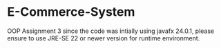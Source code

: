 # E-Commerce-System
OOP Assignment 3
since the code was intially using javafx 24.0.1, please ensure to use JRE-SE 22 or newer version for runtime environment.
